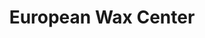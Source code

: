 ---
title: "European Wax Center"
url: /new-york/european-wax-center-chambers-street/
shop: beauty
---
